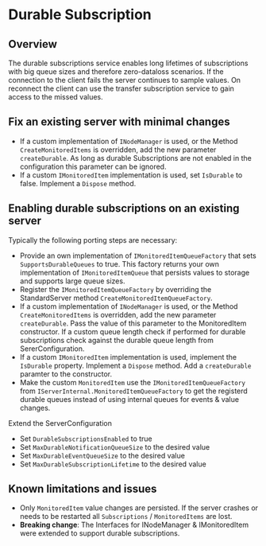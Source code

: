 # Durable Subscription #
## Overview  ##

The durable subscriptions service enables long lifetimes of subscriptions with big queue sizes and therefore zero-dataloss scenarios.
If the connection to the client fails the server continues to sample values. On reconnect the client can use the transfer subscription service to gain access to the missed values.

## Fix an existing server with minimal changes
  - If a custom implementation of `INodeManager` is used, or the Method `CreateMonitoredItems` is overridden, add the new parameter `createDurable`. As long as durable Subscriptions are not enabled in the configuration this parameter can be ignored.
  - If a custom `IMonitoredItem` implementation is used, set `IsDurable` to false. Implement a `Dispose` method.

## Enabling durable subscriptions on an existing server

Typically the following porting steps are necessary:

  - Provide an own implementation of `IMonitoredItemQueueFactory` that sets `SupportsDurableQueues` to true. This factory returns your own implementation of `IMonitoredItemQueue` that persists values to storage and supports large queue sizes.
  - Register the `IMonitoredItemQueueFactory` by overriding the StandardServer method `CreateMonitoredItemQueueFactory`.
  - If a custom implementation of `INodeManager` is used, or the Method `CreateMonitoredItems` is overridden, add the new parameter `createDurable`. Pass the value of this parameter to the MonitoredItem constructor. If a custom queue length check if performed for durable subscriptions check against the durable queue length from SererConfiguration.
  - If a custom `IMonitoredItem` implementation is used, implement the `IsDurable` property. Implement a `Dispose` method. Add a `createDurable` paramter to the constructor. 
  - Make the custom `MonitoredItem` use the `IMonitoredItemQueueFactory` from `IServerInternal.MonitoredItemQueueFactory` to get the registerd durable queues instead of using internal queues for events & value changes.

Extend the ServerConfiguration
  - Set `DurableSubscriptionsEnabled` to true
  - Set `MaxDurableNotificationQueueSize` to the desired value
  - Set `MaxDurableEventQueueSize` to the desired value
  - Set `MaxDurableSubscriptionLifetime` to the desired value

## Known limitations and issues

- Only `MonitoredItem` value changes are persisted. If the server crashes or needs to be restarted all `Subscriptions` / `MonitoredItems` are lost.
- **Breaking change**: The Interfaces for INodeManager & IMonitoredItem were extended to support durable subscriptions. 
